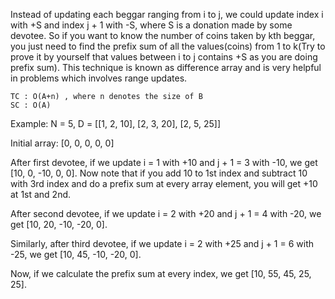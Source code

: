 Instead of updating each beggar ranging from i to j, we could update index i with +S and index j + 1 with -S, where S is a donation made by some devotee. So if you want to know the number of coins taken by kth beggar, you just need to find the prefix sum of all the values(coins) from 1 to k(Try to prove it by yourself that values between i to j contains +S as you are doing prefix sum).
This technique is known as difference array and is very helpful in problems which involves range updates.

    TC : O(A+n) , where n denotes the size of B
    SC : O(A)

Example:
N = 5, D = [[1, 2, 10], [2, 3, 20], [2, 5, 25]]

Initial array: [0, 0, 0, 0, 0]

After first devotee, if we update i = 1 with +10 and j + 1 = 3 with -10, we get [10, 0, -10, 0, 0].
Now note that if you add 10 to 1st index and subtract 10 with 3rd index and do a prefix sum at every array element, you will get +10 at 1st and 2nd.

After second devotee, if we update i = 2 with +20 and j + 1 = 4 with -20, we get [10, 20, -10, -20, 0].

Similarly, after third devotee, if we update i = 2 with +25 and j + 1 = 6 with -25, we get [10, 45, -10, -20, 0].

Now, if we calculate the prefix sum at every index, we get [10, 55, 45, 25, 25].
